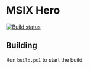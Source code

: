 # MSIX Hero
[![Build status](https://ci.appveyor.com/api/projects/status/qg51ctiga8ada0ib?svg=true)](https://ci.appveyor.com/project/marcinotorowski/msix-hero)

## Building
Run `build.ps1` to start the build.
